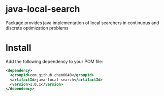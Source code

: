 # java-local-search
Package provides java implementation of local searchers in continuous and discrete optimization problems

# Install 

Add the following dependency to your POM file:

```xml
<dependency>
  <groupId>com.github.chen0040</groupId>
  <artifactId>java-local-search</artifactId>
  <version>1.0.1</version>
</dependency>
```
